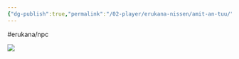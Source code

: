 ```yaml
---
{"dg-publish":true,"permalink":"/02-player/erukana-nissen/amit-an-tuu/"}
---
```


#erukana/npc 

![](https://cdn.discordapp.com/attachments/992033334353989702/1157644530552672386/Amit_AnTuu.png?ex=65195bfc&is=65180a7c&hm=d8f0056f24925ea49a77998d67ce64e9082ae5811d8b7e8ebea7a2cfca7fe616&)



